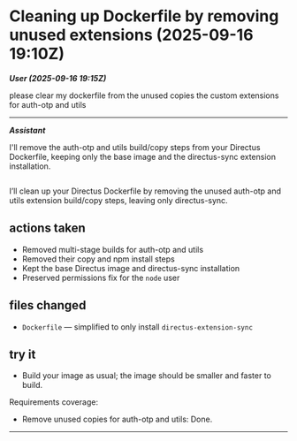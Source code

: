 <!-- Generated by SpecStory -->

# Cleaning up Dockerfile by removing unused extensions (2025-09-16 19:10Z)

_**User (2025-09-16 19:15Z)**_

please clear my dockerfile from the unused copies the custom extensions for auth-otp and utils

---

_**Assistant**_

I'll remove the auth-otp and utils build/copy steps from your Directus Dockerfile, keeping only the base image and the directus-sync extension installation. 
```

```
I’ll clean up your Directus Dockerfile by removing the unused auth-otp and utils extension build/copy steps, leaving only directus-sync.

## actions taken
- Removed multi-stage builds for auth-otp and utils
- Removed their copy and npm install steps
- Kept the base Directus image and directus-sync installation
- Preserved permissions fix for the `node` user

## files changed
- `Dockerfile` — simplified to only install `directus-extension-sync`

## try it
- Build your image as usual; the image should be smaller and faster to build.

Requirements coverage:
- Remove unused copies for auth-otp and utils: Done.

---

